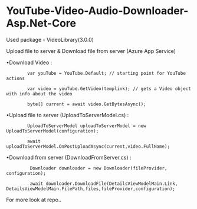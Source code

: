 # YouTube-Video-Audio-Downloader-Asp.Net-Core

Used package - VideoLibrary(3.0.0)

Upload file to server & Download file from server (Azure App Service)

•Download Video :

            var youTube = YouTube.Default; // starting point for YouTube actions

            var video = youTube.GetVideo(templink); // gets a Video object with info about the video

            byte[] current = await video.GetBytesAsync();
            

•Upload file to server (UploadToServerModel.cs) :
      
            UploadToServerModel uploadToServerModel = new UploadToServerModel(configuration);

            await uploadToServerModel.OnPostUploadAsync(current,video.FullName);
            

•Download from server (DownloadFromServer.cs) :
      
             Downloader downloader = new Downloader(fileProvider, configuration);
            
             await downloader.DownloadFile(DetailsViewModelMain.Link, DetailsViewModelMain.FilePath,files,fileProvider,configuration);
             

For more look at repo..



